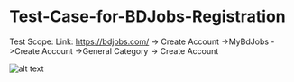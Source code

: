 # Test-Case-for-BDJobs-Registration

Test Scope: Link: https://bdjobs.com/ -> Create Account ->MyBdJobs ->Create Account ->General Category -> Create Account

![alt text](https://s6.gifyu.com/images/S8NPU.jpg)
